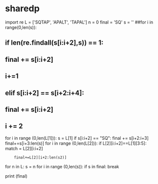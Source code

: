 # sharedp
import re
L = ['SQTAP', 'APALT', 'TAPAL']
n = 0
final = 'SQ'
s = ''
##for i in range(0,len(s)):
##    if len(re.findall(s[i:i+2],s)) == 1:
##        final += s[i:i+2]
##        i+=1
##    elif s[i:i+2] == s[i+2:i+4]:
##        final += s[i:i+2]
##        i += 2

for i in range (0,len(L[1])):
    s = L[1]
    if s[i:i+2] == "SQ":
        final += s[i+2:i+3]
        final+=s[i+3:len(s)]
for i in range (0,len(L[2])):
    if L[2][i:i+2]==L[1][3:5]:
        match = L[2][i:i+2]
        
        final+=L[2][i+2:len(s2)]
for n in L:
    s = n
    for i in range (0,len(s)):
        if s in final:
            break

print (final)


